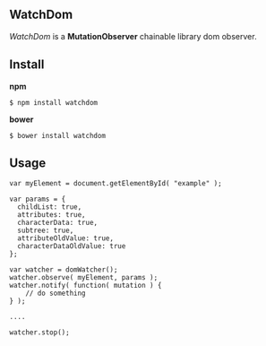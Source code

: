 ## WatchDom

*WatchDom* is a **MutationObserver** chainable library dom observer.


## Install

**npm**

````
$ npm install watchdom
````

**bower**

`````
$ bower install watchdom
`````

## Usage

`````
var myElement = document.getElementById( "example" );

var params = {
  childList: true,
  attributes: true,
  characterData: true,
  subtree: true,
  attributeOldValue: true,
  characterDataOldValue: true
};

var watcher = domWatcher();
watcher.observe( myElement, params );
watcher.notify( function( mutation ) {
	// do something
} );

....

watcher.stop();

`````
